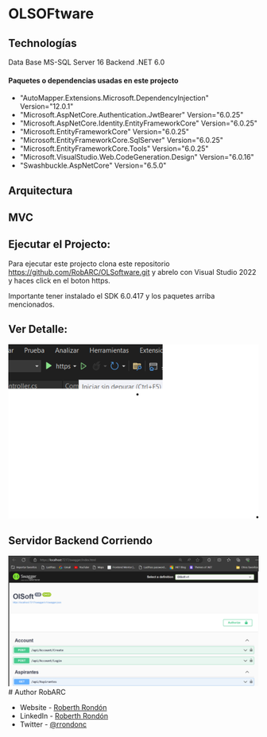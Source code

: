 # OLSOFtware

## Technologías

Data Base MS-SQL Server 16
Backend .NET 6.0

#### Paquetes o dependencias usadas en este projecto

<ul>
    <li>"AutoMapper.Extensions.Microsoft.DependencyInjection" Version="12.0.1"</li>
    <li>"Microsoft.AspNetCore.Authentication.JwtBearer" Version="6.0.25"</li>
    <li>"Microsoft.AspNetCore.Identity.EntityFrameworkCore" Version="6.0.25"</li>
    <li>"Microsoft.EntityFrameworkCore" Version="6.0.25"</li>
    <li>"Microsoft.EntityFrameworkCore.SqlServer" Version="6.0.25"</li>
    <li>"Microsoft.EntityFrameworkCore.Tools" Version="6.0.25"</li>
    <li>"Microsoft.VisualStudio.Web.CodeGeneration.Design" Version="6.0.16"</li>
    <li>"Swashbuckle.AspNetCore" Version="6.5.0"</li>
</ul>

## Arquitectura 

## MVC

## Ejecutar el Projecto:

Para ejecutar este projecto clona este repositorio <a>https://github.com/RobARC/OLSoftware.git</a> y 
abrelo con Visual Studio 2022 y haces click en el boton https.

Importante tener instalado el SDK 6.0.417 y los paquetes arriba mencionados.

## Ver Detalle:

<img src="./images/image1.png">

## Servidor Backend Corriendo

<img src="./images/image2.png">

<br>
# Author RobARC

- Website - [Roberth Rondón](https://robarc.github.io/)
- LinkedIn - [Roberth Rondón](https://www.linkedin.com/in/roberth-rondon/)
- Twitter - [@rrondonc](https://twitter.com/rrondonc)







